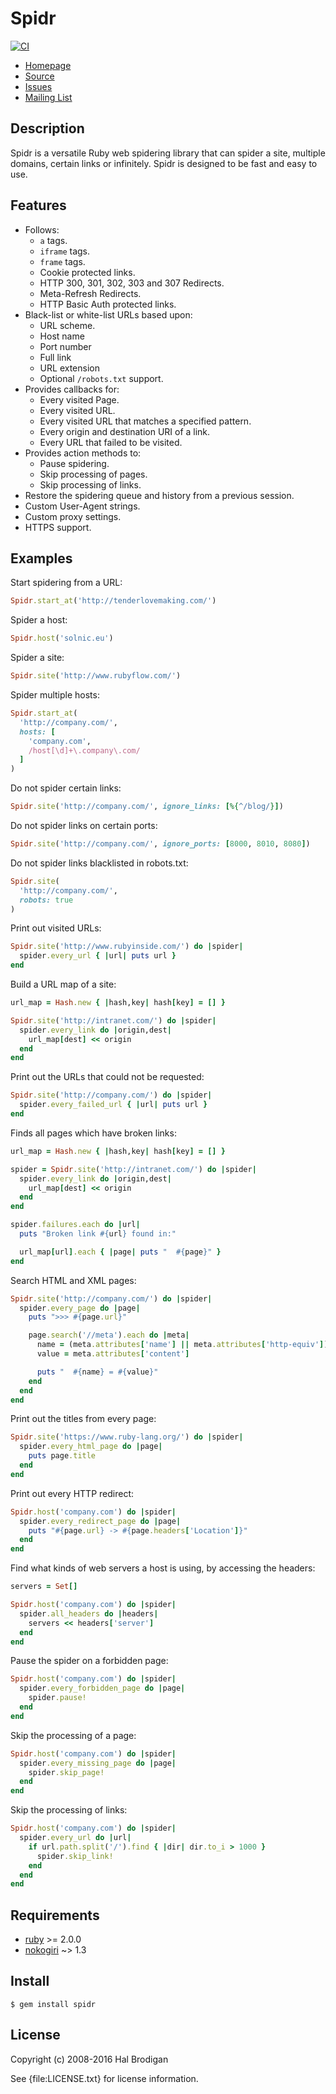 # Spidr

[![CI](https://github.com/postmodern/spidr/actions/workflows/ruby.yml/badge.svg)](https://github.com/postmodern/spidr/actions/workflows/ruby.yml)

* [Homepage](https://github.com/postmodern/spidr#readme)
* [Source](https://github.com/postmodern/spidr)
* [Issues](https://github.com/postmodern/spidr/issues)
* [Mailing List](http://groups.google.com/group/spidr)

## Description

Spidr is a versatile Ruby web spidering library that can spider a site,
multiple domains, certain links or infinitely. Spidr is designed to be fast
and easy to use.

## Features

* Follows:
  * `a` tags.
  * `iframe` tags.
  * `frame` tags.
  * Cookie protected links.
  * HTTP 300, 301, 302, 303 and 307 Redirects.
  * Meta-Refresh Redirects.
  * HTTP Basic Auth protected links.
* Black-list or white-list URLs based upon:
  * URL scheme.
  * Host name
  * Port number
  * Full link
  * URL extension
  * Optional `/robots.txt` support.
* Provides callbacks for:
  * Every visited Page.
  * Every visited URL.
  * Every visited URL that matches a specified pattern.
  * Every origin and destination URI of a link.
  * Every URL that failed to be visited.
* Provides action methods to:
  * Pause spidering.
  * Skip processing of pages.
  * Skip processing of links.
* Restore the spidering queue and history from a previous session.
* Custom User-Agent strings.
* Custom proxy settings.
* HTTPS support.

## Examples

Start spidering from a URL:

```ruby
Spidr.start_at('http://tenderlovemaking.com/')
```

Spider a host:

```ruby
Spidr.host('solnic.eu')
```

Spider a site:

```ruby
Spidr.site('http://www.rubyflow.com/')
```

Spider multiple hosts:

```ruby
Spidr.start_at(
  'http://company.com/',
  hosts: [
    'company.com',
    /host[\d]+\.company\.com/
  ]
)
```

Do not spider certain links:

```ruby
Spidr.site('http://company.com/', ignore_links: [%{^/blog/}])
```

Do not spider links on certain ports:

```ruby
Spidr.site('http://company.com/', ignore_ports: [8000, 8010, 8080])
```

Do not spider links blacklisted in robots.txt:

```ruby
Spidr.site(
  'http://company.com/',
  robots: true
)
```

Print out visited URLs:

```ruby
Spidr.site('http://www.rubyinside.com/') do |spider|
  spider.every_url { |url| puts url }
end
```

Build a URL map of a site:

```ruby
url_map = Hash.new { |hash,key| hash[key] = [] }

Spidr.site('http://intranet.com/') do |spider|
  spider.every_link do |origin,dest|
    url_map[dest] << origin
  end
end
```

Print out the URLs that could not be requested:

```ruby
Spidr.site('http://company.com/') do |spider|
  spider.every_failed_url { |url| puts url }
end
```

Finds all pages which have broken links:

```ruby
url_map = Hash.new { |hash,key| hash[key] = [] }

spider = Spidr.site('http://intranet.com/') do |spider|
  spider.every_link do |origin,dest|
    url_map[dest] << origin
  end
end

spider.failures.each do |url|
  puts "Broken link #{url} found in:"

  url_map[url].each { |page| puts "  #{page}" }
end
```

Search HTML and XML pages:

```ruby
Spidr.site('http://company.com/') do |spider|
  spider.every_page do |page|
    puts ">>> #{page.url}"

    page.search('//meta').each do |meta|
      name = (meta.attributes['name'] || meta.attributes['http-equiv'])
      value = meta.attributes['content']

      puts "  #{name} = #{value}"
    end
  end
end
```

Print out the titles from every page:

```ruby
Spidr.site('https://www.ruby-lang.org/') do |spider|
  spider.every_html_page do |page|
    puts page.title
  end
end
```

Print out every HTTP redirect:

```ruby
Spidr.host('company.com') do |spider|
  spider.every_redirect_page do |page|
    puts "#{page.url} -> #{page.headers['Location']}"
  end
end
```

Find what kinds of web servers a host is using, by accessing the headers:

```ruby
servers = Set[]

Spidr.host('company.com') do |spider|
  spider.all_headers do |headers|
    servers << headers['server']
  end
end
```

Pause the spider on a forbidden page:

```ruby
Spidr.host('company.com') do |spider|
  spider.every_forbidden_page do |page|
    spider.pause!
  end
end
```

Skip the processing of a page:

```ruby
Spidr.host('company.com') do |spider|
  spider.every_missing_page do |page|
    spider.skip_page!
  end
end
```

Skip the processing of links:

```ruby
Spidr.host('company.com') do |spider|
  spider.every_url do |url|
    if url.path.split('/').find { |dir| dir.to_i > 1000 }
      spider.skip_link!
    end
  end
end
```

## Requirements

* [ruby] >= 2.0.0
* [nokogiri] ~> 1.3

## Install

```shell
$ gem install spidr
```

## License

Copyright (c) 2008-2016 Hal Brodigan

See {file:LICENSE.txt} for license information.

[ruby]: https://www.ruby-lang.org/
[nokogiri]: http://www.nokogiri.org/
